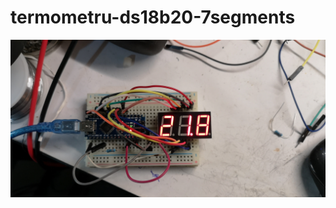 # termometru-ds18b20-7segments

![poza](https://github.com/vlad-gheorghe/termometru-ds18b20-7segments/blob/master/IMG_20181209_102058.jpg)
